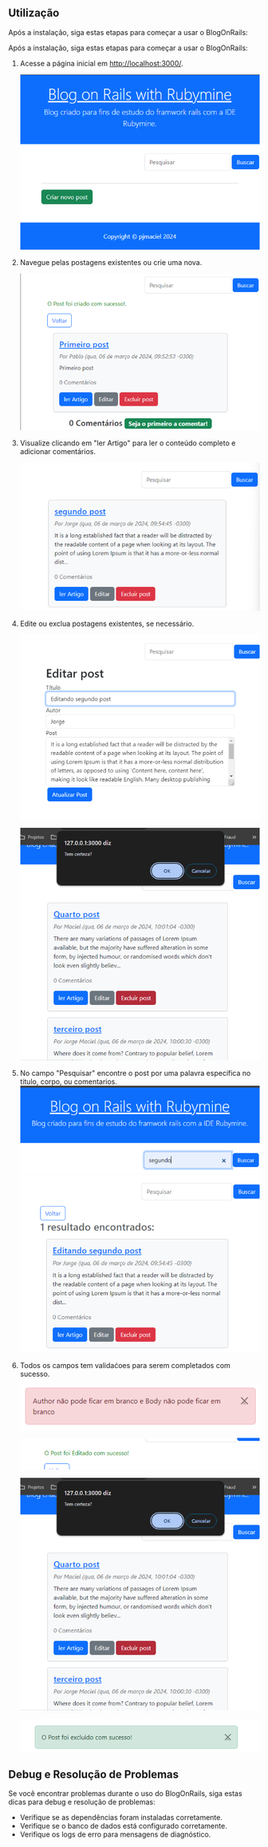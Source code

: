 ## Utilização

Após a instalação, siga estas etapas para começar a usar o BlogOnRails:

Após a instalação, siga estas etapas para começar a usar o BlogOnRails:

1. Acesse a página inicial em [http://localhost:3000/](http://localhost:3000/).

   ![Página Inicial](docs/screenshot/homepage.png)

2. Navegue pelas postagens existentes ou crie uma nova.

   ![Lista de Postagens](docs/screenshot/sucessCreate.png)

3. Visualize clicando em "ler Artigo" para ler o conteúdo completo e adicionar comentários.

   ![Postagem Individual](docs/screenshot/show_qty_ustom_caracter.png)

4. Edite ou exclua postagens existentes, se necessário.

   ![Edição de Postagem](docs/screenshot/edit_post.png)

   ![Exclusão de Postagem](docs/screenshot/delete_post_validation.png)

5. No campo "Pesquisar" encontre o post por uma palavra especifica no titulo, corpo, ou comentarios.
   ![Pesquisar](docs/screenshot/search_line.png)
   ![Resultado_da_pesquisa](docs/screenshot/result_search.png)

6. Todos os campos tem validaćoes para serem completados com sucesso.
   
   ![Enviando campo em branco](docs/screenshot/msg_erro_comments.png)


   ![Mensagem de sucesso](docs/screenshot/msg_sucess_edit.png)

   ![confirćão de exclusão ](docs/screenshot/delete_post_validation.png)

   ![Mensagem de delete](docs/screenshot/delete_sucess.png)



## Debug e Resolução de Problemas

Se você encontrar problemas durante o uso do BlogOnRails, siga estas dicas para debug e resolução de problemas:

- Verifique se as dependências foram instaladas corretamente.
- Verifique se o banco de dados está configurado corretamente.
- Verifique os logs de erro para mensagens de diagnóstico.



